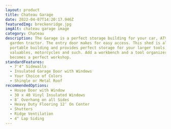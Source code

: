 ```yaml
---
layout: product
title: Chateau Garage
date: 2022-04-07T14:20:17.946Z
featuredImg: breckenridge.jpg
imgAlt: chateau garage image
category: Chateau
description: The Garage is a perfect storage building for your car, ATV or
  garden tractor. The entry door makes for easy access. This shed is also a
  portable building and provides perfect storage for your larger tools,
  valuables, motorcycles and such. Add a workbench and a tool organizer and it
  becomes a perfect workshop.
standardFeatures:
  - 7'4" Sidewalls
  - Insulated Garage Door with Windows
  - Your Choice of Colors
  - Shingle or Metal Roof
recommendedOptions:
  - House Door with Window
  - 30 x 40 Vinyl Insulated Windows
  - 8″ Overhang on all Sides
  - Heavy Duty Flooring 12″ On Center
  - Shutters
  - Ridge Ventilation
  - 4" Lap Siding
---
```

